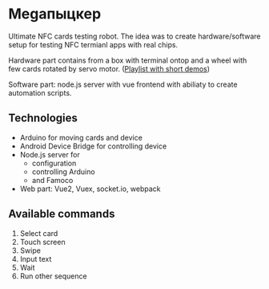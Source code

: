 # Megaпыцкер

Ultimate NFC cards testing robot. The idea was to create hardware/software setup for testing NFC termianl apps with real chips.

Hardware part contains from a box with terminal ontop and a wheel with few cards rotated by servo motor. ([Playlist with short demos](https://www.youtube.com/playlist?list=PLOaxZ77iqbTC03IpIPj3qVahukUgppZUp))

Software part: node.js server with vue frontend with abiliaty to create automation scripts.

## Technologies

* Arduino for moving cards and device
* Android Device Bridge for controlling device
* Node.js server for
  * configuration
  * controlling Arduino
  * and Famoco
* Web part: Vue2, Vuex, socket.io, webpack

## Available commands

1. Select card
1. Touch screen
1. Swipe
1. Input text
1. Wait
1. Run other sequence
